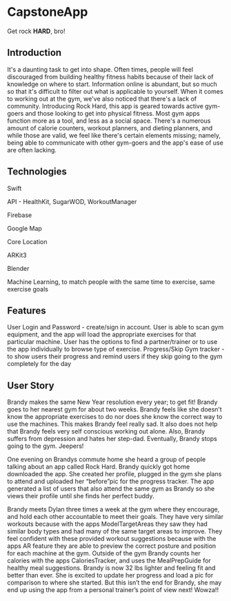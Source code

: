 # CapstoneApp
Get rock **HARD**, bro!

## Introduction
It's a daunting task to get into shape. Often times, people will feel discouraged from building healthy fitness habits because of their lack of knowledge on where to start. Information online is abundant, but so much so that it's difficult to filter out what is applicable to yourself. When it comes to working out at the gym, we've also noticed that there's a lack of community. Introducing Rock Hard, this app is geared towards active gym-goers and those looking to get into physical fitness. Most gym apps function more as a tool, and less as a social space. There's a numerous amount of calorie counters, workout planners, and dieting planners, and while those are valid, we feel like there's certain elements missing; namely, being able to communicate with other gym-goers and the app's ease of use are often lacking.


## Technologies
Swift

API - HealthKit, SugarWOD, WorkoutManager

Firebase

Google Map

Core Location

ARKit3

Blender

Machine Learning, to match people with the same time to exercise, same exercise goals


## Features

User Login and Password - create/sign in account.
User is able to scan gym  equipment, and the app will load the appropriate exercises for that particular machine.
User has the options to find a partner/trainer or to use the app individually to browse type of exercise.
Progress/Skip Gym tracker - to show users their progress and remind users if they skip going to the gym completely for the day

## User Story
Brandy makes the same New Year resolution every year; to get fit! Brandy goes to her nearest gym for about two weeks. Brandy feels like she doesn’t know the appropriate exercises to do nor does she know the correct way to use the machines. This makes Brandy feel really sad. It also does not help that Brandy feels very self conscious working out alone. Also, Brandy suffers from depression and hates her step-dad. Eventually, Brandy stops going to the gym. Jeepers!


One evening on Brandys commute home she heard a group of people talking about an app called Rock Hard. Brandy quickly got home downloaded the app. She created her profile, plugged in the gym she plans to attend and uploaded her “before”pic for the progress tracker. The app generated a list of users that also attend the same gym as Brandy so she views their profile until she finds her perfect buddy.


Brandy meets Dylan three times a week at the gym where they encourage, and hold each other accountable to meet their goals. They have very similar workouts because with the apps ModelTargetAreas they saw they had similar body types and had many of the same target areas to improve. They feel confident with these provided workout suggestions because with the apps AR feature they are able to preview the correct posture and position for each machine at the gym.  Outside of the gym Brandy counts her calories with the apps CaloriesTracker, and uses the MealPrepGuide for healthy meal suggestions.
Brandy is now 32 lbs lighter and feeling fit and better than ever. She is excited to update her progress and load a pic for comparison to where she started. But this isn’t the end for Brandy, she may end up using the app from a personal trainer’s point of view next! Wowza!!





